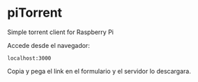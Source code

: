 # piTorrent
Simple torrent client for Raspberry Pi

Accede desde el navegador:
```
localhost:3000
```
Copia y pega el link en el formulario y el servidor lo descargara.
